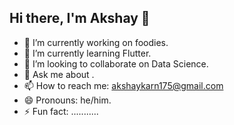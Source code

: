 ## Hi there, I'm Akshay 👋

- 🔭 I’m currently working on foodies.
- 🌱 I’m currently learning Flutter.
- 👯 I’m looking to collaborate on Data Science.
- 💬 Ask me about  .
- 📫 How to reach me: akshaykarn175@gmail.com
- 😄 Pronouns: he/him.
- ⚡ Fun fact: ...........


